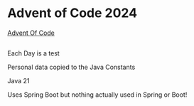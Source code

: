 # Advent of Code 2024

[Advent Of Code](https://adventofcode.com/2024/)


## 

Each Day is a test

Personal data copied to the Java Constants


Java 21

Uses Spring Boot but nothing actually used in Spring or Boot!
